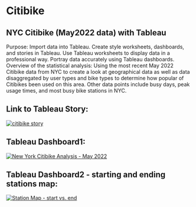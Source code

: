 # Citibike

## NYC Citibike (May2022 data) with Tableau

Purpose:
Import data into Tableau.
Create style worksheets, dashboards, and stories in Tableau.
Use Tableau worksheets to display data in a professional way.
Portray data accurately using Tableau dashboards.
Overview of the statistical analysis:
Using the most recent May 2022 Citibike data from NYC to create a look at geographical data as well as data disaggregated by user types and bike types to determine how popular of Citibikes been used on this area. Other data points include busy days, peak usage times, and most busy bike stations in NYC.


## Link to Tableau Story:

<div class='tableauPlaceholder' id='viz1657670370474' style='position: relative'><noscript><a href='#'><img alt='citibike story ' src='https:&#47;&#47;public.tableau.com&#47;static&#47;images&#47;NY&#47;NYC_CitiBike_16571484984000&#47;citibikestory&#47;1_rss.png' style='border: none' /></a></noscript><object class='tableauViz'  style='display:none;'><param name='host_url' value='https%3A%2F%2Fpublic.tableau.com%2F' /> <param name='embed_code_version' value='3' /> <param name='site_root' value='' /><param name='name' value='NYC_CitiBike_16571484984000&#47;citibikestory' /><param name='tabs' value='no' /><param name='toolbar' value='yes' /><param name='static_image' value='https:&#47;&#47;public.tableau.com&#47;static&#47;images&#47;NY&#47;NYC_CitiBike_16571484984000&#47;citibikestory&#47;1.png' /> <param name='animate_transition' value='yes' /><param name='display_static_image' value='yes' /><param name='display_spinner' value='yes' /><param name='display_overlay' value='yes' /><param name='display_count' value='yes' /><param name='language' value='en-US' /><param name='filter' value='publish=yes' /></object></div>                





## Tableau Dashboard1: 

<div class='tableauPlaceholder' id='viz1657672693270' style='position: relative'><noscript><a href='#'><img alt='New York Citibike Analysis - May 2022 ' src='https:&#47;&#47;public.tableau.com&#47;static&#47;images&#47;NY&#47;NYC_CitiBike_Dashboard1&#47;Dashboard1&#47;1_rss.png' style='border: none' /></a></noscript><object class='tableauViz'  style='display:none;'><param name='host_url' value='https%3A%2F%2Fpublic.tableau.com%2F' /> <param name='embed_code_version' value='3' /> <param name='site_root' value='' /><param name='name' value='NYC_CitiBike_Dashboard1&#47;Dashboard1' /><param name='tabs' value='no' /><param name='toolbar' value='yes' /><param name='static_image' value='https:&#47;&#47;public.tableau.com&#47;static&#47;images&#47;NY&#47;NYC_CitiBike_Dashboard1&#47;Dashboard1&#47;1.png' /> <param name='animate_transition' value='yes' /><param name='display_static_image' value='yes' /><param name='display_spinner' value='yes' /><param name='display_overlay' value='yes' /><param name='display_count' value='yes' /><param name='language' value='en-US' /><param name='filter' value='publish=yes' /></object></div>                






## Tableau Dashboard2 - starting and ending stations map: 

<div class='tableauPlaceholder' id='viz1657672592202' style='position: relative'><noscript><a href='#'><img alt='Station Map - start vs. end ' src='https:&#47;&#47;public.tableau.com&#47;static&#47;images&#47;NY&#47;NYC_CitiBike_Dashboard2&#47;Dashboard2&#47;1_rss.png' style='border: none' /></a></noscript><object class='tableauViz'  style='display:none;'><param name='host_url' value='https%3A%2F%2Fpublic.tableau.com%2F' /> <param name='embed_code_version' value='3' /> <param name='site_root' value='' /><param name='name' value='NYC_CitiBike_Dashboard2&#47;Dashboard2' /><param name='tabs' value='no' /><param name='toolbar' value='yes' /><param name='static_image' value='https:&#47;&#47;public.tableau.com&#47;static&#47;images&#47;NY&#47;NYC_CitiBike_Dashboard2&#47;Dashboard2&#47;1.png' /> <param name='animate_transition' value='yes' /><param name='display_static_image' value='yes' /><param name='display_spinner' value='yes' /><param name='display_overlay' value='yes' /><param name='display_count' value='yes' /><param name='language' value='en-US' /><param name='filter' value='publish=yes' /></object></div>                
